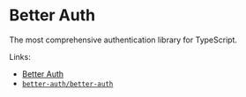 # Better Auth

The most comprehensive authentication library for TypeScript.

Links:

- [Better Auth](https://better-auth.com)
- [`better-auth/better-auth`](https://github.com/better-auth/better-auth)
